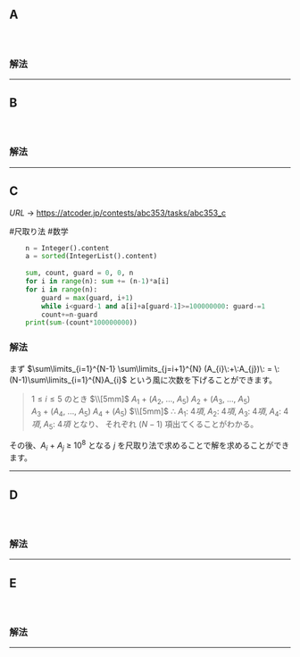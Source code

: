## A
#

```python

```

### 解法



---

## B
#

```python

```

### 解法



---

## C

$URL\:\to$ https://atcoder.jp/contests/abc353/tasks/abc353_c

#尺取り法 #数学 

```python
    n = Integer().content
    a = sorted(IntegerList().content)
    
    sum, count, guard = 0, 0, n
    for i in range(n): sum += (n-1)*a[i]
    for i in range(n):
        guard = max(guard, i+1)
        while i<guard-1 and a[i]+a[guard-1]>=100000000: guard-=1
        count+=n-guard
    print(sum-(count*100000000))
```

### 解法

まず $\sum\limits_{i=1}^{N-1} \sum\limits_{j=i+1}^{N} (A_{i}\:+\:A_{j})\: = \: (N-1)\sum\limits_{i=1}^{N}A_{i}$ という風に次数を下げることができます。

> $1 \le i \le 5$  のとき $\\[5mm]$
> $A_{1}\:+\:(A_{2},\:...,\:A_{5})$
> $A_{2}\:+\:(A_{3},\:...,\:A_{5})$ 
> $A_{3}\:+\:(A_{4},\:...,\:A_{5})$ 
> $A_{4}\:+\:(A_{5})$ $\\[5mm]$
> $\therefore\:A_{1}:\:4項,\;A_{2}:\:4項,\;A_{3}:\:4項,\;A_{4}:\:4項,\;A_{5}:\:4項$ となり、
>それぞれ $(N-1)$ 項出てくることがわかる。

その後、$A_{i}\:+\:A_{j}\:\ge\:10^8$ となる $j$ を尺取り法で求めることで解を求めることができます。

---

## D
#

```python

```

### 解法



---

## E
#

```python

```

### 解法



---